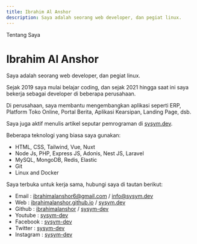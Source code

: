 ```yaml
---
title: Ibrahim Al Anshor
description: Saya adalah seorang web developer, dan pegiat linux.
---
```


Tentang Saya

# Ibrahim Al Anshor

Saya adalah seorang web developer, dan pegiat linux.

Sejak 2019 saya mulai belajar coding, dan sejak 2021 hingga saat ini saya bekerja sebagai developer di beberapa perusahaan.

Di perusahaan, saya membantu mengembangkan aplikasi seperti ERP, Platform Toko Online, Portal Berita, Aplikasi Kearsipan, Landing Page, dsb.

Saya juga aktif menulis artikel seputar pemrograman di [sysym.dev](https://sysym.dev).

Beberapa teknologi yang biasa saya gunakan:

- HTML, CSS, Tailwind, Vue, Nuxt
- Node Js, PHP, Express JS, Adonis, Nest JS, Laravel
- MySQL, MongoDB, Redis, Elastic
- Git
- Linux and Docker

Saya terbuka untuk kerja sama, hubungi saya di tautan berikut:

- Email : [ibrahimalanshor6@gmail.com](mailto:ibrahimalanshor6@gmail.com) / [info@sysym.dev](mailto:info@sysym.dev)
- Web : [ibrahimalanshor.github.io](https://ibrahimalanshor.github.io) / [sysym.dev](https://sysym.dev)
- Github : [ibrahimalanshor](https://github.com/ibrahimalanshor) / [sysym-dev](https://github.com/sysym-dev)
- Youtube : [sysym-dev](https://youtube.com/sysym-dev)
- Facebook : [sysym-dev](https://facebook.com/sysym-dev)
- Twitter : [sysym-dev](https://twitter.com/sysym-dev)
- Instagram : [sysym-dev](https://instagram.com/sysym-dev)